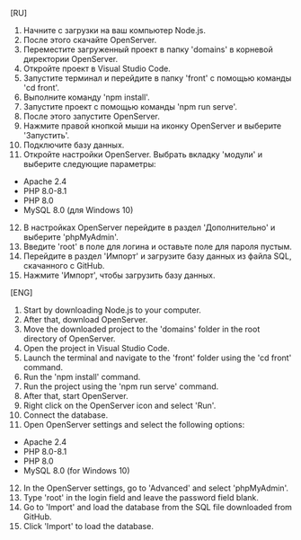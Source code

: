 [RU]
1. Начните с загрузки на ваш компьютер Node.js.
2. После этого скачайте OpenServer.
3. Переместите загруженный проект в папку 'domains' в корневой директории OpenServer.
4. Откройте проект в Visual Studio Code.
5. Запустите терминал и перейдите в папку 'front' с помощью команды 'cd front'.
6. Выполните команду 'npm install'.
7. Запустите проект с помощью команды 'npm run serve'.
8. После этого запустите OpenServer.
9. Нажмите правой кнопкой мыши на иконку OpenServer и выберите 'Запустить'.
10. Подключите базу данных.
11. Откройте настройки OpenServer. Выбрать вкладку 'модули' и выберите следующие параметры:
   - Apache 2.4
   - PHP 8.0-8.1
   - PHP 8.0
   - MySQL 8.0 (для Windows 10)
12. В настройках OpenServer перейдите в раздел 'Дополнительно' и выберите 'phpMyAdmin'.
13. Введите 'root' в поле для логина и оставьте поле для пароля пустым.
14. Перейдите в раздел 'Импорт' и загрузите базу данных из файла SQL, скачанного с GitHub.
15. Нажмите 'Импорт', чтобы загрузить базу данных.

[ENG]
1. Start by downloading Node.js to your computer.
2. After that, download OpenServer.
3. Move the downloaded project to the 'domains' folder in the root directory of OpenServer.
4. Open the project in Visual Studio Code.
5. Launch the terminal and navigate to the 'front' folder using the 'cd front' command.
6. Run the 'npm install' command.
7. Run the project using the 'npm run serve' command.
8. After that, start OpenServer.
9. Right click on the OpenServer icon and select 'Run'.
10. Connect the database.
11. Open OpenServer settings and select the following options:
   - Apache 2.4
   - PHP 8.0-8.1
   - PHP 8.0
   - MySQL 8.0 (for Windows 10)
12. In the OpenServer settings, go to 'Advanced' and select 'phpMyAdmin'.
13. Type 'root' in the login field and leave the password field blank.
14. Go to 'Import' and load the database from the SQL file downloaded from GitHub.
15. Click 'Import' to load the database.

